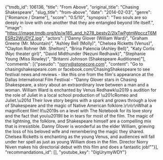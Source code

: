 {"tmdb_id": 106136, "title": "From Above", "original_title": "Chasing Shakespeare", "slug_title": "from-above", "date": "2014-02-03", "genre": ["Romance / Drame"], "score": "0.5/10", "synopsis": "Two souls are so deeply in love with one another that they are entangled beyond life itself.", "image": "https://image.tmdb.org/t/p/w185_and_h278_bestv2/2IxTwPgtmWpcczT6MESRz2WUDYZ.jpg", "actors": ["Danny Glover (William Ward)", "Graham Greene (Mr. Mountain)", "Ashley Bell (Molly)", "Chelsea Ricketts (Venus)", "Clayton Rohner (Mr. Shelton)", "Brina Palencia (Ashley Bell)", "Katy Corlis (Nyc theater girl)", "David Midthunder (Nezuni Redhawk)", "Stephanie Young (Miss Rowley)", "Britanni Johnson (Shakespeare Auditionee)"], "comments": [{"pseudo": "norry@stonecore.com", "content": "Go to   chasingshakespeare.com or facebook.com/ChasingShakespeare to see festival news and reviews - like this one from the film's appearance at the Dallas International Film Festival - \"Danny Glover stars in Chasing Shakespeare, a story about an extraordinary love between a man and a woman. William Ward is enchanted by Venus Redhawk\u2019 s audition for the role of Juliet in a local school production of \u201cRomeo and Juliet.\u201d Their love story begins with a spark and grows through a love of Shakespeare and the magic of Native American folklore.\r\n\r\nWhat a magnificent film! It\u2019s on a level with The Notebook for its love story and the fact that you\u2019ll be in tears for most of the film. The magic of the lightning, the folklore, and Shakespeare himself are a compelling mix that is irresistible. Danny Glover is wonderful as the elder William, grieving the loss of his beloved wife and remembering the magic they shared. Chelsea Ricketts is enchanting as the young Venus, and audiences will fall under her spell as just as young William does in the film. Director Norry Niven makes his directorial debut with this film and does a fantastic job!\""}], "recommandations_id": [], "youtube_key": "0igUrymyWDY"}